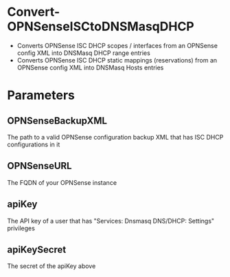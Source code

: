 # Convert-OPNSenseISCtoDNSMasqDHCP
- Converts OPNSense ISC DHCP scopes / interfaces from an OPNSense config XML into DNSMasq DHCP range entries
- Converts OPNSense ISC DHCP static mappings (reservations) from an OPNSense config XML into DNSMasq Hosts entries

# Parameters
## OPNSenseBackupXML
The path to a valid OPNSense configuration backup XML that has ISC DHCP configurations in it

## OPNSenseURL
The FQDN of your OPNSense instance

## apiKey
The API key of a user that has "Services: Dnsmasq DNS/DHCP: Settings" privileges

## apiKeySecret
The secret of the apiKey above
